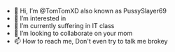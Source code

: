 - 👋 Hi, I’m @TomTomXD also known as PussySlayer69
- 👀 I’m interested in 
- 🌱 I’m currently suffering in IT class 
- 💞️ I’m looking to collaborate on your mom
- 📫 How to reach me, Don't even try to talk me brokey

<!---
TomTomXD/TomTomXD is a ✨ special ✨ repository because its `README.md` (this file) appears on your GitHub profile.
You can click the Preview link to take a look at your changes.
--->
